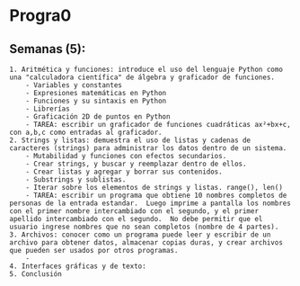# Progra0
## Semanas (5):
	1. Aritmética y funciones: introduce el uso del lenguaje Python como una "calculadora científica" de álgebra y graficador de funciones.
		- Variables y constantes
		- Expresiones matemáticas en Python
		- Funciones y su sintaxis en Python
		- Librerías
		- Graficación 2D de puntos en Python
		- TAREA: escribir un graficador de funciones cuadráticas ax²+bx+c, con a,b,c como entradas al graficador.
	2. Strings y listas: demuestra el uso de listas y cadenas de caracteres (strings) para administrar los datos dentro de un sistema.
		- Mutabilidad y funciones con efectos secundarios.
		- Crear strings, y buscar y reemplazar dentro de ellos.
		- Crear listas y agregar y borrar sus contenidos.
		- Substrings y sublistas.
		- Iterar sobre los elementos de strings y listas. range(), len()
		- TAREA: escribir un programa que obtiene 10 nombres completos de personas de la entrada estandar.  Luego imprime a pantalla los nombres con el primer nombre intercambiado con el segundo, y el primer apellido intercambiado con el segundo.  No debe permitir que el usuario ingrese nombres que no sean completos (nombre de 4 partes).
	3. Archivos: conocer como un programa puede leer y escribir de un archivo para obtener datos, almacenar copias duras, y crear archivos que pueden ser usados por otros programas.
		- 
	4. Interfaces gráficas y de texto:
	5. Conclusión


